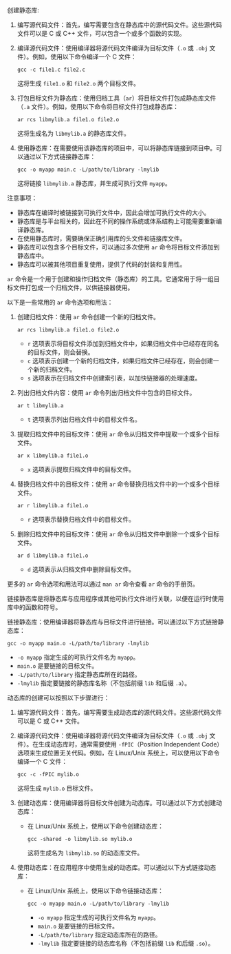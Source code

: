 创建静态库:

1. 编写源代码文件：首先，编写需要包含在静态库中的源代码文件。这些源代码文件可以是 C 或 C++ 文件，可以包含一个或多个函数的实现。

2. 编译源代码文件：使用编译器将源代码文件编译为目标文件（`.o` 或 `.obj` 文件）。例如，使用以下命令编译一个 C 文件：

   ```shell
   gcc -c file1.c file2.c
   ```

   这将生成 `file1.o` 和 `file2.o` 两个目标文件。

3. 打包目标文件为静态库：使用归档工具（`ar`）将目标文件打包成静态库文件（`.a` 文件）。例如，使用以下命令将目标文件打包成静态库：

   ```shell
   ar rcs libmylib.a file1.o file2.o
   ```

   这将生成名为 `libmylib.a` 的静态库文件。

4. 使用静态库：在需要使用该静态库的项目中，可以将静态库链接到项目中。可以通过以下方式链接静态库：

   ```shell
   gcc -o myapp main.c -L/path/to/library -lmylib
   ```

   这将链接 `libmylib.a` 静态库，并生成可执行文件 `myapp`。

注意事项：
- 静态库在编译时被链接到可执行文件中，因此会增加可执行文件的大小。
- 静态库是与平台相关的，因此在不同的操作系统或体系结构上可能需要重新编译静态库。
- 在使用静态库时，需要确保正确引用库的头文件和链接库文件。
- 静态库可以包含多个目标文件，可以通过多次使用 `ar` 命令将目标文件添加到静态库中。
- 静态库可以被其他项目重复使用，提供了代码的封装和复用性。



`ar` 命令是一个用于创建和操作归档文件（静态库）的工具。它通常用于将一组目标文件打包成一个归档文件，以供链接器使用。

以下是一些常用的 `ar` 命令选项和用法：

1. 创建归档文件：使用 `ar` 命令创建一个新的归档文件。

   ```shell
   ar rcs libmylib.a file1.o file2.o
   ```

   - `r` 选项表示将目标文件添加到归档文件中，如果归档文件中已经存在同名的目标文件，则会替换。
   - `c` 选项表示创建一个新的归档文件，如果归档文件已经存在，则会创建一个新的归档文件。
   - `s` 选项表示在归档文件中创建索引表，以加快链接器的处理速度。

2. 列出归档文件内容：使用 `ar` 命令列出归档文件中包含的目标文件。

   ```shell
   ar t libmylib.a
   ```

   - `t` 选项表示列出归档文件中的目标文件名。

3. 提取归档文件中的目标文件：使用 `ar` 命令从归档文件中提取一个或多个目标文件。

   ```shell
   ar x libmylib.a file1.o
   ```

   - `x` 选项表示提取归档文件中的目标文件。

4. 替换归档文件中的目标文件：使用 `ar` 命令替换归档文件中的一个或多个目标文件。

   ```shell
   ar r libmylib.a file1.o
   ```

   - `r` 选项表示替换归档文件中的目标文件。

5. 删除归档文件中的目标文件：使用 `ar` 命令从归档文件中删除一个或多个目标文件。

   ```shell
   ar d libmylib.a file1.o
   ```

   - `d` 选项表示从归档文件中删除目标文件。

更多的 `ar` 命令选项和用法可以通过 `man ar` 命令查看 `ar` 命令的手册页。



链接静态库是将静态库与应用程序或其他可执行文件进行关联，以便在运行时使用库中的函数和符号。

链接静态库：使用编译器将静态库与目标文件进行链接。可以通过以下方式链接静态库：

```shell
gcc -o myapp main.o -L/path/to/library -lmylib
```

- `-o myapp` 指定生成的可执行文件名为 `myapp`。
- `main.o` 是要链接的目标文件。
- `-L/path/to/library` 指定静态库所在的路径。
- `-lmylib` 指定要链接的静态库名称（不包括前缀 `lib` 和后缀 `.a`）。





动态库的创建可以按照以下步骤进行：

1. 编写源代码文件：首先，编写需要生成动态库的源代码文件。这些源代码文件可以是 C 或 C++ 文件。

2. 编译源代码文件：使用编译器将源代码文件编译为目标文件（`.o` 或 `.obj` 文件）。在生成动态库时，通常需要使用 `-fPIC`（Position Independent Code）选项来生成位置无关代码。例如，在 Linux/Unix 系统上，可以使用以下命令编译一个 C 文件：

   ```shell
   gcc -c -fPIC mylib.o
   ```

   这将生成 `mylib.o` 目标文件。

3. 创建动态库：使用编译器将目标文件创建为动态库。可以通过以下方式创建动态库：

   - 在 Linux/Unix 系统上，使用以下命令创建动态库：

     ```shell
     gcc -shared -o libmylib.so mylib.o
     ```

     这将生成名为 `libmylib.so` 的动态库文件。

4. 使用动态库：在应用程序中使用生成的动态库。可以通过以下方式链接动态库：

   - 在 Linux/Unix 系统上，使用以下命令链接动态库：

     ```shell
     gcc -o myapp main.o -L/path/to/library -lmylib
     ```

     - `-o myapp` 指定生成的可执行文件名为 `myapp`。
     - `main.o` 是要链接的目标文件。
     - `-L/path/to/library` 指定动态库所在的路径。
     - `-lmylib` 指定要链接的动态库名称（不包括前缀 `lib` 和后缀 `.so`）。

